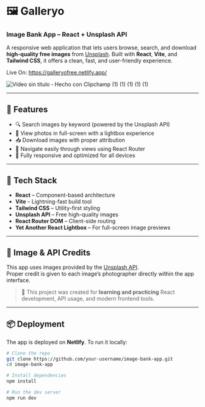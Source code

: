 # 🖼️ Galleryo
### Image Bank App – React + Unsplash API

A responsive web application that lets users browse, search, and download **high-quality free images** from [Unsplash](https://unsplash.com). Built with **React**, **Vite**, and **Tailwind CSS**, it offers a clean, fast, and user-friendly experience.

Live On: https://galleryofree.netlify.app/

![Vídeo sin título ‐ Hecho con Clipchamp (1) (1) (1) (1) (1)](https://github.com/user-attachments/assets/ad79e308-29ce-48f9-a660-f39a0c69fb27)


---

## 🚀 Features

- 🔍 Search images by keyword (powered by the Unsplash API)
- 📸 View photos in full-screen with a lightbox experience
- 📥 Download images with proper attribution
- 🧭 Navigate easily through views using React Router
- 📱 Fully responsive and optimized for all devices

---

## 🧰 Tech Stack

- **React** – Component-based architecture
- **Vite** – Lightning-fast build tool
- **Tailwind CSS** – Utility-first styling
- **Unsplash API** – Free high-quality images
- **React Router DOM** – Client-side routing
- **Yet Another React Lightbox** – For full-screen image previews

---

## 📸 Image & API Credits

This app uses images provided by the [Unsplash API](https://unsplash.com/developers).  
Proper credit is given to each image’s photographer directly within the app interface.

> 🧪 This project was created for **learning and practicing** React development, API usage, and modern frontend tools.

---

## 📦 Deployment

The app is deployed on **Netlify**. To run it locally:

```bash
# Clone the repo
git clone https://github.com/your-username/image-bank-app.git
cd image-bank-app

# Install dependencies
npm install

# Run the dev server
npm run dev
